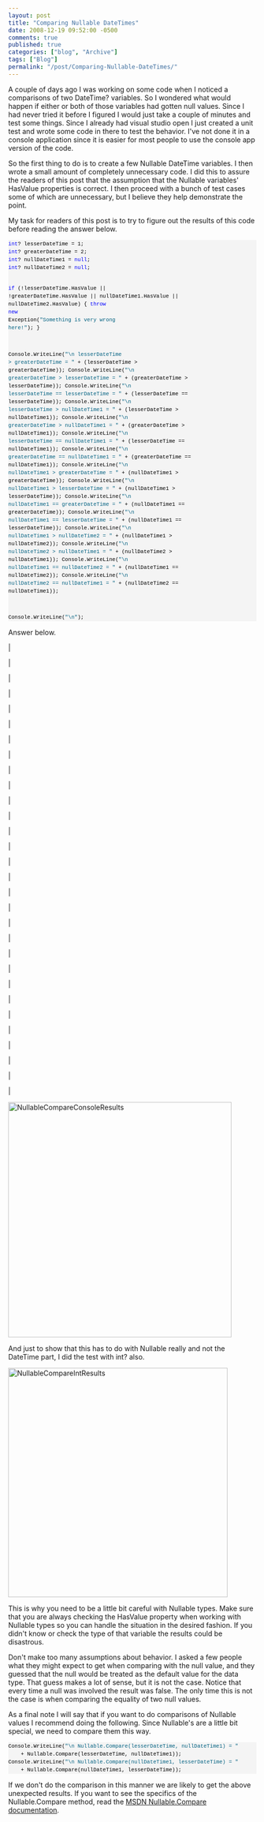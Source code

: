 ```yaml
---
layout: post
title: "Comparing Nullable DateTimes"
date: 2008-12-19 09:52:00 -0500
comments: true
published: true
categories: ["blog", "Archive"]
tags: ["Blog"]
permalink: "/post/Comparing-Nullable-DateTimes/"
---
```

<!-- more -->



<p>A couple of days ago I was working on some code when I noticed a comparisons of two DateTime? variables. So I wondered what would happen if either or both of those variables had gotten null values. Since I had never tried it before I figured I would just take a couple of minutes and test some things. Since I already had visual studio open I just created a unit test and wrote some code in there to test the behavior. I've not done it in a console application since it is easier for most people to use the console app version of the code.</p>
<p>So the first thing to do is to create a few Nullable DateTime variables. I then wrote a small amount of completely unnecessary code. I did this to assure the readers of this post that the assumption that the Nullable variables' HasValue properties is correct. I then proceed with a bunch of test cases some of which are unnecessary, but I believe they help demonstrate the point.</p>
<p>My task for readers of this post is to try to figure out the results of this code before reading the answer below.</p>
<div>
<pre style="border-style: none; margin: 0em; padding: 0px; overflow: visible; font-size: 8pt; width: 100%; color: black; line-height: 12pt; font-family: consolas,'Courier New',courier,monospace; background-color: #f4f4f4;"><span style="color: #0000ff;">int</span>? lesserDateTime = 1;
<span style="color: #0000ff;">int</span>? greaterDateTime = 2;
<span style="color: #0000ff;">int</span>? nullDateTime1 = <span style="color: #0000ff;">null</span>;
<span style="color: #0000ff;">int</span>? nullDateTime2 = <span style="color: #0000ff;">null</span>;

<span style="color: #0000ff;">if</span> (!lesserDateTime.HasValue || !greaterDateTime.HasValue 
    || nullDateTime1.HasValue || nullDateTime2.HasValue)
{
    <span style="color: #0000ff;">throw</span> <span style="color: #0000ff;">new</span> Exception(<span style="color: #006080;">"Something is very wrong here!"</span>);
}

Console.WriteLine(<span style="color: #006080;">"\n lesserDateTime &gt; greaterDateTime = "</span> 
    + (lesserDateTime &gt; greaterDateTime));
Console.WriteLine(<span style="color: #006080;">"\n greaterDateTime &gt; lesserDateTime = "</span> 
    + (greaterDateTime &gt; lesserDateTime));
Console.WriteLine(<span style="color: #006080;">"\n lesserDateTime == lesserDateTime = "</span> 
    + (lesserDateTime == lesserDateTime));
Console.WriteLine(<span style="color: #006080;">"\n lesserDateTime &gt; nullDateTime1 = "</span> 
    + (lesserDateTime &gt; nullDateTime1));
Console.WriteLine(<span style="color: #006080;">"\n greaterDateTime &gt; nullDateTime1 = "</span> 
    + (greaterDateTime &gt; nullDateTime1));
Console.WriteLine(<span style="color: #006080;">"\n lesserDateTime == nullDateTime1 = "</span> 
    + (lesserDateTime == nullDateTime1));
Console.WriteLine(<span style="color: #006080;">"\n greaterDateTime == nullDateTime1 = "</span> 
    + (greaterDateTime == nullDateTime1));
Console.WriteLine(<span style="color: #006080;">"\n nullDateTime1 &gt; greaterDateTime = "</span> 
    + (nullDateTime1 &gt; greaterDateTime));
Console.WriteLine(<span style="color: #006080;">"\n nullDateTime1 &gt; lesserDateTime = "</span> 
    + (nullDateTime1 &gt; lesserDateTime));
Console.WriteLine(<span style="color: #006080;">"\n nullDateTime1 == greaterDateTime = "</span> 
    + (nullDateTime1 == greaterDateTime));
Console.WriteLine(<span style="color: #006080;">"\n nullDateTime1 == lesserDateTime = "</span> 
    + (nullDateTime1 == lesserDateTime));
Console.WriteLine(<span style="color: #006080;">"\n nullDateTime1 &gt; nullDateTime2 = "</span> 
    + (nullDateTime1 &gt; nullDateTime2));
Console.WriteLine(<span style="color: #006080;">"\n nullDateTime2 &gt; nullDateTime1 = "</span> 
    + (nullDateTime2 &gt; nullDateTime1));
Console.WriteLine(<span style="color: #006080;">"\n nullDateTime1 == nullDateTime2 = "</span> 
    + (nullDateTime1 == nullDateTime2));
Console.WriteLine(<span style="color: #006080;">"\n nullDateTime2 == nullDateTime1 = "</span> 
    + (nullDateTime2 == nullDateTime1));

Console.WriteLine(<span style="color: #006080;">"\n"</span>);</pre>
</div>
<p>Answer below.</p>
<p>|</p>
<p>|</p>
<p>|</p>
<p>|</p>
<p>|</p>
<p>|</p>
<p>|</p>
<p>|</p>
<p>|</p>
<p>|</p>
<p>|</p>
<p>|</p>
<p>|</p>
<p>|</p>
<p>|</p>
<p>|</p>
<p>|</p>
<p>|</p>
<p>|</p>
<p>|</p>
<p>|</p>
<p>|</p>
<p>|</p>
<p>|</p>
<p>|</p>
<p>|</p>
<p>|</p>
<p>|</p>
<p>|</p>
<p>|</p>
<p><img style="border-width: 0px;" src="http://brendan.enrick.com/files/media/image/WindowsLiveWriter/ComparingNullableDateTimes_7EE9/NullableCompareConsoleResults_3.png" border="0" alt="NullableCompareConsoleResults" width="453" height="477" /></p>
<p>And just to show that this has to do with Nullable really and not the DateTime part, I did the test with int? also.</p>
<p><img style="border-width: 0px;" src="http://brendan.enrick.com/files/media/image/WindowsLiveWriter/ComparingNullableDateTimes_7EE9/NullableCompareIntResults_3.png" border="0" alt="NullableCompareIntResults" width="445" height="465" /></p>
<p>This is why you need to be a little bit careful with Nullable types. Make sure that you are always checking the HasValue property when working with Nullable types so you can handle the situation in the desired fashion. If you didn't know or check the type of that variable the results could be disastrous.</p>
<p>Don't make too many assumptions about behavior. I asked a few people what they might expect to get when comparing with the null value, and they guessed that the null would be treated as the default value for the data type. That guess makes a lot of sense, but it is not the case. Notice that every time a null was involved the result was false. The only time this is not the case is when comparing the equality of two null values.</p>
<p>As a final note I will say that if you want to do comparisons of Nullable values I recommend doing the following. Since Nullable's are a little bit special, we need to compare them this way.</p>
<div>
<pre style="border-style: none; margin: 0em; padding: 0px; overflow: visible; font-size: 8pt; width: 100%; color: black; line-height: 12pt; font-family: consolas,'Courier New',courier,monospace; background-color: #f4f4f4;">Console.WriteLine(<span style="color: #006080;">"\n Nullable.Compare(lesserDateTime, nullDateTime1) = "</span>
    + Nullable.Compare(lesserDateTime, nullDateTime1));
Console.WriteLine(<span style="color: #006080;">"\n Nullable.Compare(nullDateTime1, lesserDateTime) = "</span>
    + Nullable.Compare(nullDateTime1, lesserDateTime));</pre>
</div>
<p>If we don't do the comparison in this manner we are likely to get the above unexpected results. If you want to see the specifics of the Nullable.Compare method, read the <a href="http://msdn.microsoft.com/en-us/library/dxxt7t2a.aspx" target="_blank">MSDN Nullable.Compare documentation</a>.</p>

